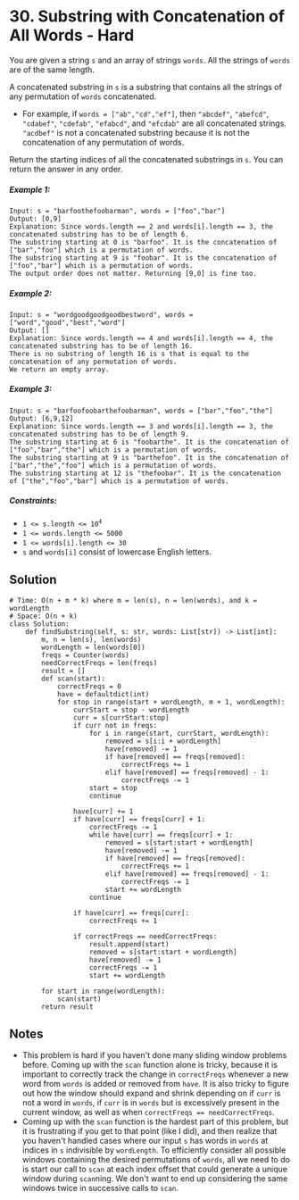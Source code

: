 # 30. Substring with Concatenation of All Words - Hard

You are given a string `s` and an array of strings `words`. All the strings of `words` are of the same length.

A concatenated substring in `s` is a substring that contains all the strings of any permutation of `words` concatenated.

- For example, if `words = ["ab","cd","ef"]`, then `"abcdef"`, `"abefcd"`, `"cdabef"`, `"cdefab"`, `"efabcd"`, and `"efcdab"` are all concatenated strings. `"acdbef"` is not a concatenated substring because it is not the concatenation of any permutation of words.

Return the starting indices of all the concatenated substrings in `s`. You can return the answer in any order.

##### Example 1:

```
Input: s = "barfoothefoobarman", words = ["foo","bar"]
Output: [0,9]
Explanation: Since words.length == 2 and words[i].length == 3, the concatenated substring has to be of length 6.
The substring starting at 0 is "barfoo". It is the concatenation of ["bar","foo"] which is a permutation of words.
The substring starting at 9 is "foobar". It is the concatenation of ["foo","bar"] which is a permutation of words.
The output order does not matter. Returning [9,0] is fine too.
```

##### Example 2:

```
Input: s = "wordgoodgoodgoodbestword", words = ["word","good","best","word"]
Output: []
Explanation: Since words.length == 4 and words[i].length == 4, the concatenated substring has to be of length 16.
There is no substring of length 16 is s that is equal to the concatenation of any permutation of words.
We return an empty array.
```

##### Example 3:

```
Input: s = "barfoofoobarthefoobarman", words = ["bar","foo","the"]
Output: [6,9,12]
Explanation: Since words.length == 3 and words[i].length == 3, the concatenated substring has to be of length 9.
The substring starting at 6 is "foobarthe". It is the concatenation of ["foo","bar","the"] which is a permutation of words.
The substring starting at 9 is "barthefoo". It is the concatenation of ["bar","the","foo"] which is a permutation of words.
The substring starting at 12 is "thefoobar". It is the concatenation of ["the","foo","bar"] which is a permutation of words.
```

##### Constraints:

- <code>1 <= s.length <= 10<sup>4</sup></code>
- `1 <= words.length <= 5000`
- `1 <= words[i].length <= 30`
- `s` and `words[i]` consist of lowercase English letters.

## Solution

```
# Time: O(n + m * k) where m = len(s), n = len(words), and k = wordLength
# Space: O(n + k)
class Solution:
    def findSubstring(self, s: str, words: List[str]) -> List[int]:
        m, n = len(s), len(words)
        wordLength = len(words[0])
        freqs = Counter(words)
        needCorrectFreqs = len(freqs)
        result = []
        def scan(start):
            correctFreqs = 0
            have = defaultdict(int)
            for stop in range(start + wordLength, m + 1, wordLength):
                currStart = stop - wordLength
                curr = s[currStart:stop]
                if curr not in freqs:
                    for i in range(start, currStart, wordLength):
                        removed = s[i:i + wordLength]
                        have[removed] -= 1
                        if have[removed] == freqs[removed]:
                            correctFreqs += 1
                        elif have[removed] == freqs[removed] - 1:
                            correctFreqs -= 1
                    start = stop
                    continue
                
                have[curr] += 1
                if have[curr] == freqs[curr] + 1:
                    correctFreqs -= 1
                    while have[curr] == freqs[curr] + 1:
                        removed = s[start:start + wordLength]
                        have[removed] -= 1
                        if have[removed] == freqs[removed]:
                            correctFreqs += 1
                        elif have[removed] == freqs[removed] - 1:
                            correctFreqs -= 1
                        start += wordLength
                    continue
                        
                if have[curr] == freqs[curr]:
                    correctFreqs += 1
                
                if correctFreqs == needCorrectFreqs:
                    result.append(start)
                    removed = s[start:start + wordLength]
                    have[removed] -= 1
                    correctFreqs -= 1
                    start += wordLength
            
        for start in range(wordLength):
            scan(start)
        return result
```

## Notes
- This problem is hard if you haven't done many sliding window problems before. Coming up with the `scan` function alone is tricky, because it is important to correctly track the change in `correctFreqs` whenever a new word from `words` is added or removed from `have`. It is also tricky to figure out how the window should expand and shrink depending on if `curr` is not a word in `words`, if `curr` is in `words` but is excessively present in the current window, as well as when `correctFreqs == needCorrectFreqs`.
- Coming up with the `scan` function is the hardest part of this problem, but it is frustrating if you get to that point (like I did), and then realize that you haven't handled cases where our input `s` has words in `words` at indices in `s` indivisible by `wordLength`. To efficiently consider all possible windows containing the desired permutations of `words`, all we need to do is start our call to `scan` at each index offset that could generate a unique window during `scan`ning. We don't want to end up considering the same windows twice in successive calls to `scan`.